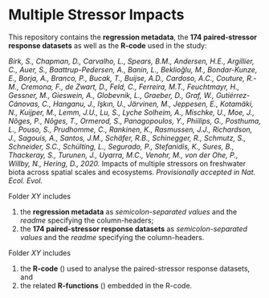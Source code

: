 # Multiple Stressor Impacts

This repository contains the **regression metadata**, the **174 paired-stressor response datasets** as well as the **R-code** used in the study:

*Birk, S., Chapman, D., Carvalho, L., Spears, B.M., Andersen, H.E., Argillier, C., Auer, S., Baattrup-Pedersen, A., Banin, L., Beklioğlu, M., Bondar-Kunze, E., Borja, A., Branco, P., Bucak, T., Buijse, A.D., Cardoso, A.C., Couture, R.-M., Cremona, F., de Zwart, D., Feld, C., Ferreira, M.T., Feuchtmayr, H., Gessner, M., Gieswein, A., Globevnik, L., Graeber, D., Graf, W., Gutiérrez-Cánovas, C., Hanganu, J., Işkın, U., Järvinen, M., Jeppesen, E., Kotamäki, N., Kuijper, M., Lemm, J.U., Lu, S., Lyche Solheim, A., Mischke, U., Moe, J., Nõges, P., Nõges, T., Ormerod, S., Panagopoulos, Y., Phiilips, G., Posthuma, L., Pouso, S., Prudhomme, C., Rankinen, K., Rasmussen, J.J., Richardson, J., Sagouis, A., Santos, J.M., Schäfer, R.B., Schinegger, R., Schmutz, S., Schneider, S.C., Schülting, L., Segurado, P., Stefanidis, K., Sures, B., Thackeray, S., Turunen, J., Uyarra, M.C., Venohr, M., von der Ohe, P., Willby, N., Hering, D., 2020.* Impacts of multiple stressors on freshwater biota across spatial scales and ecosystems. *Provisionally accepted in Nat. Ecol. Evol.*

Folder *XY* includes
1. the **regression metadata** as *semicolon-separated values* and the *readme* specifying the column-headers;
2. the **174 paired-stressor response datasets** as *semicolon-separated values* and the *readme* specifying the column-headers.

Folder *XY* includes
1. the **R-code** () used to analyse the paired-stressor response datasets, and
2. the related **R-functions** () embedded in the R-code.

